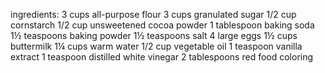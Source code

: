 ingredients:
3 cups all-purpose flour
3 cups granulated sugar
1/2 cup cornstarch
1/2 cup unsweetened cocoa powder
1 tablespoon baking soda
1½ teaspoons baking powder
1½ teaspoons salt
4 large eggs
1½ cups buttermilk
1¼ cups warm water
1/2 cup vegetable oil
1 teaspoon vanilla extract
1 teaspoon distilled white vinegar
2 tablespoons red food coloring
